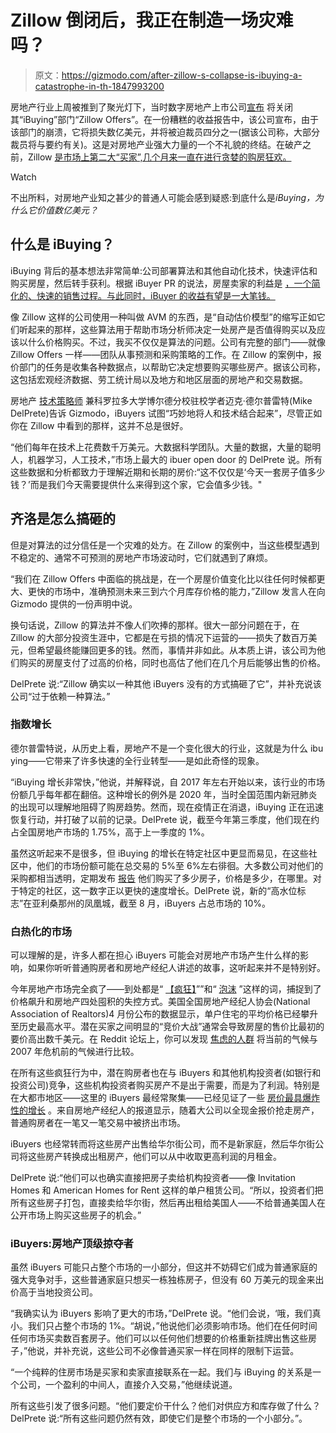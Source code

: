 # Zillow 倒闭后，我正在制造一场灾难吗？

> 原文：<https://gizmodo.com/after-zillow-s-collapse-is-ibuying-a-catastrophe-in-th-1847993200>

房地产行业上周被推到了聚光灯下，当时数字房地产上市公司[宣布](https://gizmodo.com/zillow-quits-home-flipping-business-laying-off-25-of-1847985910) 将关闭其“iBuying”部门“Zillow Offers”。在一份糟糕的收益报告中，该公司宣布，由于该部门的崩溃，它将损失数亿美元，并将被迫裁员四分之一(据该公司称，大部分裁员将与要约有关)。这是对房地产业强大力量的一个不礼貌的终结。在破产之前，Zillow [是市场上第二大“买家”,几个月来一直在进行贪婪的购房狂欢。](https://www.latimes.com/business/story/2021-11-03/ibuyers-zillow-opendoor-home-sales-southern-california-housing-institutional-investors)

Watch

不出所料，对房地产业知之甚少的普通人可能会感到疑惑:到底什么是*iBuying，为什么它价值数亿美元？*

## 什么是 iBuying？

iBuying 背后的基本想法非常简单:公司部署算法和其他自动化技术，快速评估和购买房屋，然后转手获利。根据 iBuyer PR 的说法，房屋卖家的利益是 [，一个简化的、快速的销售过程。与此同时，iBuyer 的收益有望是一大笔钱。](https://www.opendoor.com/w/guides/what-is-an-ibuyer)

像 Zillow 这样的公司使用一种叫做 AVM 的东西，是“自动估价模型”的缩写正如它们听起来的那样，这些算法用于帮助市场分析师决定一处房产是否值得购买以及应该以什么价格购买。不过，我买不仅仅是算法的问题。公司有完整的部门——就像 Zillow Offers 一样——团队从事预测和采购策略的工作。在 Zillow 的案例中，报价部门的任务是收集各种数据点，以帮助它决定想要购买哪些房产。据该公司称，这包括宏观经济数据、劳工统计局以及地方和地区层面的房地产和交易数据。

房地产 [技术策略师](https://www.mikedp.com/publications) 兼科罗拉多大学博尔德分校驻校学者迈克·德尔普雷特(Mike DelPrete)告诉 Gizmodo，iBuyers 试图“巧妙地将人和技术结合起来”，尽管正如你在 Zillow 中看到的那样，这并不总是很好。

“他们每年在技术上花费数千万美元。大数据科学团队。大量的数据，大量的聪明人，机器学习，人工技术，”市场上最大的 ibuer open door 的 DelPrete 说。所有这些数据和分析都致力于理解近期和长期的房价:“这不仅仅是‘今天一套房子值多少钱？’而是我们今天需要提供什么来得到这个家，它会值多少钱。"

## 齐洛是怎么搞砸的

但是对算法的过分信任是一个灾难的处方。在 Zillow 的案例中，当这些模型遇到不稳定的、通常不可预测的房地产市场波动时，它们就遇到了麻烦。

“我们在 Zillow Offers 中面临的挑战是，在一个房屋价值变化比以往任何时候都更大、更快的市场中，准确预测未来三到六个月库存价格的能力，”Zillow 发言人在向 Gizmodo 提供的一份声明中说。

换句话说，Zillow 的算法并不像人们吹捧的那样。很大一部分问题在于，在 Zillow 的大部分投资生涯中，它都是在亏损的情况下运营的——损失了数百万美元，但希望最终能赚回更多的钱。然而，事情并非如此。从本质上讲，该公司为他们购买的房屋支付了过高的价格，同时也高估了他们在几个月后能够出售的价格。

DelPrete 说:“Zillow 确实以一种其他 iBuyers 没有的方式搞砸了它”，并补充说该公司“过于依赖一种算法。”

### **指数增长**

德尔普雷特说，从历史上看，房地产不是一个变化很大的行业，这就是为什么 ibu ying——它带来了许多快速的全行业转型——是如此奇怪的现象。

“iBuying 增长非常快，”他说，并解释说，自 2017 年左右开始以来，该行业的市场份额几乎每年都在翻倍。这种增长的例外是 2020 年，当时全国范围内新冠肺炎的出现可以理解地阻碍了购房趋势。然而，现在疫情正在消退，iBuying 正在迅速恢复行动，并打破了以前的记录。DelPrete 说，截至今年第三季度，他们现在约占全国房地产市场的 1.75%，高于上一季度的 1%。

虽然这听起来不是很多，但 iBuying 的增长在特定社区中更显而易见，在这些社区中，他们的市场份额可能在总交易的 5%至 6%左右徘徊。大多数公司对他们的采购都相当透明，定期发布 [报告](https://www.redfin.com/news/ibuyer-real-estate-q3-2019/) 他们购买了多少房子，价格是多少，在哪里。对于特定的社区，这一数字正以更快的速度增长。DelPrete 说，新的“高水位标志”在亚利桑那州的凤凰城，截至 8 月，iBuyers 占总市场的 10%。

### 白热化的市场

可以理解的是，许多人都在担心 iBuyers 可能会对房地产市场产生什么样的影响，如果你听听普通购房者和房地产经纪人讲述的故事，这听起来并不是特别好。

今年房地产市场完全疯了——到处都是“ [【疯狂】](https://www.marketwatch.com/story/the-housing-market-is-so-crazy-this-600-000-horror-is-drawing-multiple-cash-offers-11624037045)””和“ [泡沫](https://www.ft.com/content/bc521dda-023e-48e0-8e63-5718ac77289c) ”这样的词，捕捉到了价格飙升和房地产四处囤积的失控方式。美国全国房地产经纪人协会(National Association of Realtors)4 月份公布的数据显示，单户住宅的平均价格已经攀升至历史最高水平。潜在买家之间明显的“竞价大战”通常会导致房屋的售价比最初的要价高出数千美元。在 Reddit 论坛上，你可以发现 [焦虑的人群](https://www.reddit.com/r/RealEstate/comments/m0ormm/this_housing_market_is_insane_and_unsustainable/) 将当前的气候与 2007 年危机前的气候进行比较。

在所有这些疯狂行为中，潜在购房者也在与 iBuyers 和其他机构投资者(如银行和投资公司)竞争，这些机构投资者购买房产不是出于需要，而是为了利润。特别是在大都市地区——这里的 iBuyers 最经常聚集——已经见证了一些 [房价最具爆炸性的增长](https://www.nar.realtor/blogs/economists-outlook/single-family-home-prices-rose-in-99-of-183-metro-areas-in-2021-q2) 。来自房地产经纪人的报道显示，随着大公司以全现金报价抢走房产，普通购房者在一笔又一笔交易中被挤出市场。

iBuyers 也经常转而将这些房产出售给华尔街公司，而不是新家庭，然后华尔街公司将这些房产转换成出租房产，他们可以从中收取更高利润的月租金。

DelPrete 说:“他们可以也确实直接把房子卖给机构投资者——像 Invitation Homes 和 American Homes for Rent 这样的单户租赁公司。“所以，投资者们把所有这些房子打包，直接卖给华尔街，然后再出租给美国人——不给普通美国人在公开市场上购买这些房子的机会。”

### iBuyers:房地产顶级掠夺者

虽然 iBuyers 可能只占整个市场的一小部分，但这并不妨碍它们成为普通家庭的强大竞争对手，这些普通家庭只想买一栋独栋房子，但没有 60 万美元的现金来出价高于当地投资公司。

“我确实认为 iBuyers 影响了更大的市场，”DelPrete 说。“他们会说，‘哦，我们真小。我们只占整个市场的 1%。“胡说，”他说他们必须影响市场。他们在任何时间任何市场买卖数百套房子。他们可以以任何他们想要的价格重新挂牌出售这些房子，”他说，并补充说，这些公司不必像普通买家一样在同样的限制下运营。

“一个纯粹的住房市场是买家和卖家直接联系在一起。我们与 iBuying 的关系是一个公司，一个盈利的中间人，直接介入交易，”他继续说道。

所有这些引发了很多问题。“他们要定价干什么？他们对供应方和库存做了什么？DelPrete 说:“所有这些问题仍然有效，即使它们是整个市场的一个小部分。”。
